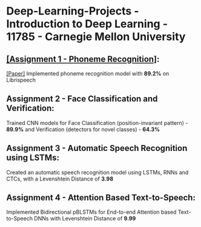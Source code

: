 # Deep-Learning-Projects - Introduction to Deep Learning - 11785 - Carnegie Mellon University

## [[Assignment 1 - Phoneme Recognition]](https://github.com/NikhilCG26/Deep-Learning-Projects/tree/main/Assignment%201%20-%20Phoneme%20Recognition):
[[Paper]](https://github.com/NikhilCG26/Automatic-Speech-Recognition-with-Synthetic-Speech/blob/main/IDL_Project___Final_Report.pdf)
Implemented phoneme recognition model with **89.2%** on Librispeech

## Assignment 2 - Face Classification and Verification:
Trained CNN models for Face Classification (position-invariant pattern) - **89.9%** and Verification (detectors for novel classes) - **64.3%**

## Assignment 3 - Automatic Speech Recognition using LSTMs:
Created an automatic speech recognition model using LSTMs, RNNs and CTCs, with a Levenshtein Distance of **3.98**

## Assignment 4 - Attention Based Text-to-Speech:
Implemented Bidirectional pBLSTMs for End-to-end Attention based Text-to-Speech DNNs with Levenshtein Distance of **9.99**

